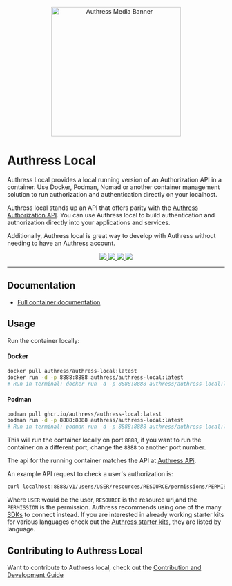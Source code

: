
<p align="center">
    <img src="https://github.com/Authress/authress-local/assets/5056218/156e3881-b359-4810-bc96-7abeaf9ddbdb" height="300px" alt="Authress Media Banner">
</p>

# Authress Local

Authress Local provides a local running version of an Authorization API in a container. Use Docker, Podman, Nomad or another container management solution to run authorization and authentication directly on your localhost.

Authress local stands up an API that offers parity with the [Authress Authorization API](https://authress.io/app/#/api). You can use Authress local to build authentication and authorization directly into your applications and services.

Additionally, Authress local is great way to develop with Authress without needing to have an Authress account.

<p align="center">
    <a href="https://github.com/Authress/authress-local/pkgs/container/authress-local" alt="Authress Local Container">
        <img src="https://img.shields.io/badge/Container-authress%2Fauthress--local-DC7100.svg">
    </a>
    <a href="https://github.com/Authress/authress-local/actions" alt="GitHub action status">
        <img src="https://github.com/authress/authress-local/actions/workflows/build.yml/badge.svg">
    </a>
    <a href="./LICENSE" alt="agpl-3.0 license">
      <img src="https://img.shields.io/badge/License-AGPL3.0-blue.svg">
    </a>
    <a href="https://authress.io/community" alt="authress community">
      <img src="https://img.shields.io/badge/Community-Authress-fbaf0b.svg">
    </a>
</p>

<hr>

## Documentation
* [Full container documentation](https://authress.io/knowledge-base/docs/SDKs/authress-local)

## Usage
Run the container locally:

#### Docker
```sh
docker pull authress/authress-local:latest
docker run -d -p 8888:8888 authress/authress-local:latest
# Run in terminal: docker run -d -p 8888:8888 authress/authress-local:latest
```

#### Podman
```sh
podman pull ghcr.io/authress/authress-local:latest
podman run -d -p 8888:8888 authress/authress-local:latest
# Run in terminal: podman run -d -p 8888:8888 authress/authress-local:latest
```

This will run the container locally on port `8888`, if you want to run the container on a different port, change the `8888` to another port number.

The api for the running container matches the API at [Authress APi](https://authress.io/app/#/api).

An example API request to check a user's authorization is:

```bash
curl localhost:8888/v1/users/USER/resources/RESOURCE/permissions/PERMISSION
```

Where `USER` would be the user, `RESOURCE` is the resource uri,and the `PERMISSION` is the permission. Authress recommends using one of the many [SDKs](https://authress.io/knowledge-base/docs/SDKs) to connect instead. If you are interested in already working starter kits for various languages check out the [Authress starter kits](https://authress.io/knowledge-base/docs/SDKs), they are listed by language.

## Contributing to Authress Local
Want to contribute to Authress local, check out the [Contribution and Development Guide](./contributing.md)
